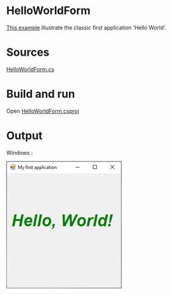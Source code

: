 # HelloWorldForm

[This example](.) illustrate the classic first application ‘Hello World’.

# Sources

[HelloWorldForm.cs](HelloWorldForm.cs)

# Build and run

Open [HelloWorldForm.csproj](HelloWorldForm.csproj)

# Output

Windows :

![GitHub Logo](../../docs/Pictures/Forms/HelloWorldForm.png)
